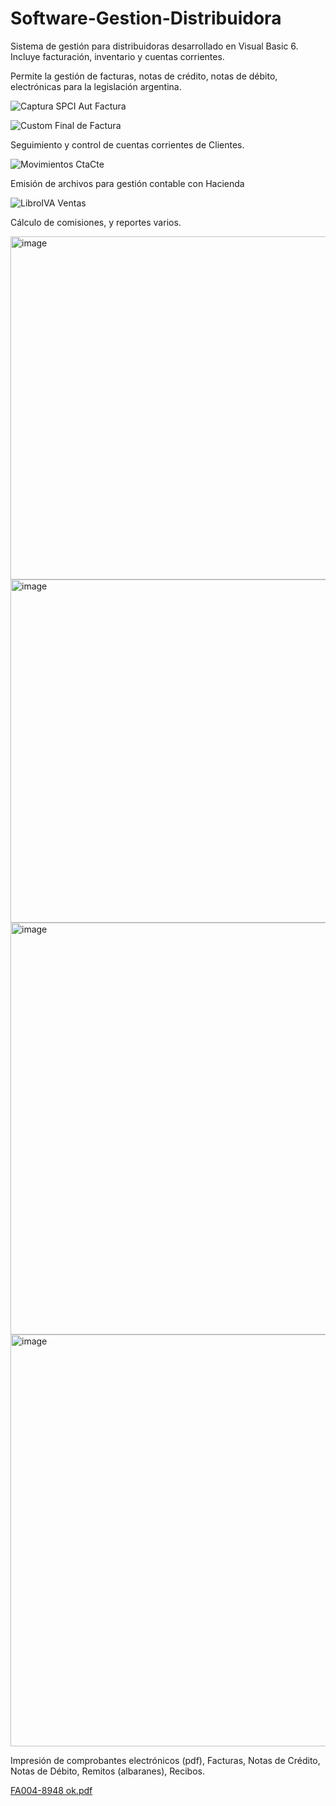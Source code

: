 # Software-Gestion-Distribuidora
Sistema de gestión para distribuidoras desarrollado en Visual Basic 6. Incluye facturación, inventario y cuentas corrientes.

Permite la gestión de facturas, notas de crédito, notas de débito, electrónicas para la legislación argentina.

![Captura SPCI Aut Factura](https://github.com/user-attachments/assets/b3ffbc6d-df1e-4f4e-8960-c5a21d303dee)

![Custom Final de Factura](https://github.com/user-attachments/assets/1d80687a-4430-47a7-a255-677f15951f15)

Seguimiento y control de cuentas corrientes de Clientes.

![Movimientos CtaCte](https://github.com/user-attachments/assets/dd5b0b06-6de2-426b-bec9-bbf5e33ac676)

Emisión de archivos para gestión contable con Hacienda

![LibroIVA Ventas](https://github.com/user-attachments/assets/a77a5959-639d-489c-8fb3-d530ef874811)

Cálculo de comisiones, y reportes varios.

<img width="1116" height="549" alt="image" src="https://github.com/user-attachments/assets/1a5c0ccf-c40a-4b76-87ac-048044b0f408" />

<img width="1116" height="549" alt="image" src="https://github.com/user-attachments/assets/597b6c60-2178-457a-9407-74255bb97168" />

<img width="1103" height="659" alt="image" src="https://github.com/user-attachments/assets/49e88739-7f78-4d07-9fca-e6b3c54ab2bd" />

<img width="1103" height="659" alt="image" src="https://github.com/user-attachments/assets/3559c408-9bf8-4a7c-a2ad-1b5f4299e39b" />

Impresión de comprobantes electrónicos (pdf), Facturas, Notas de Crédito, Notas de Débito, Remitos (albaranes), Recibos.

[FA004-8948 ok.pdf](https://github.com/user-attachments/files/22713392/FA004-8948.ok.pdf)



